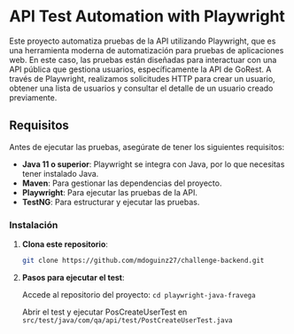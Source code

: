 # API Test Automation with Playwright

Este proyecto automatiza pruebas de la API utilizando Playwright, que es una herramienta moderna de automatización para pruebas de aplicaciones web. En este caso, las pruebas están diseñadas para interactuar con una API pública que gestiona usuarios, específicamente la API de GoRest. A través de Playwright, realizamos solicitudes HTTP para crear un usuario, obtener una lista de usuarios y consultar el detalle de un usuario creado previamente.

## Requisitos

Antes de ejecutar las pruebas, asegúrate de tener los siguientes requisitos:

- **Java 11 o superior**: Playwright se integra con Java, por lo que necesitas tener instalado Java.
- **Maven**: Para gestionar las dependencias del proyecto.
- **Playwright**: Para ejecutar las pruebas de la API.
- **TestNG**: Para estructurar y ejecutar las pruebas.

### Instalación

1. **Clona este repositorio**:

   ```bash
   git clone https://github.com/mdoguinz27/challenge-backend.git

2. **Pasos para ejecutar el test**:

    Accede al repositorio del proyecto:
    ```cd playwright-java-fravega```

    Abrir el test y ejecutar PosCreateUserTest en ```src/test/java/com/qa/api/test/PostCreateUserTest.java```
